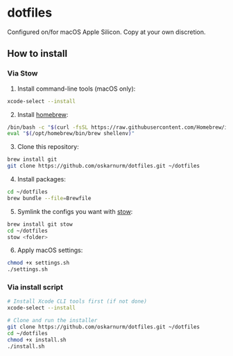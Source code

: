 # dotfiles

Configured on/for macOS Apple Silicon.  Copy at your own discretion.

## How to install

### Via Stow

1. Install command-line tools (macOS only):

```bash
xcode-select --install
```

2. Install [homebrew](https://brew.sh/):

```bash
/bin/bash -c "$(curl -fsSL https://raw.githubusercontent.com/Homebrew/install/HEAD/install.sh)"
eval "$(/opt/homebrew/bin/brew shellenv)"
```

3. Clone this repository:

```bash
brew install git
git clone https://github.com/oskarnurm/dotfiles.git ~/dotfiles
```

4. Install packages:
```bash
cd ~/dotfiles
brew bundle --file=Brewfile
```

5. Symlink the configs you want with [stow](https://www.gnu.org/software/stow/):

```bash
brew install git stow
cd ~/dotfiles
stow <folder>
```

6. Apply macOS settings:
```bash
chmod +x settings.sh
./settings.sh
```

### Via install script
```bash
# Install Xcode CLI tools first (if not done)
xcode-select --install

# Clone and run the installer
git clone https://github.com/oskarnurm/dotfiles.git ~/dotfiles
cd ~/dotfiles
chmod +x install.sh
./install.sh
```
